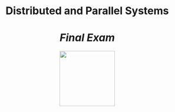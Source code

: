 <div align="center">
  <h1>Distributed and Parallel Systems</h1>
  <h1><i>Final Exam</i></h1>
</div>
<div align="center">
  <img src="https://kompaspedia.kompas.id/wp-content/uploads/2021/07/logo_universitas-presiden.png" width="150px" height="150px"/>
</div>
